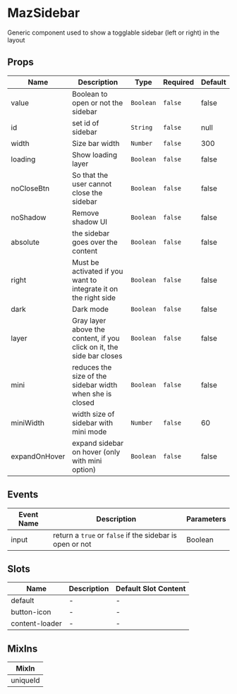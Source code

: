 # MazSidebar

Generic component used to show a togglable sidebar (left or right) in the layout

## Props

<!-- @vuese:MazSidebar:props:start -->
|Name|Description|Type|Required|Default|
|---|---|---|---|---|
|value|Boolean to open or not the sidebar|`Boolean`|`false`|false|
|id|set id of sidebar|`String`|`false`|null|
|width|Size bar width|`Number`|`false`|300|
|loading|Show loading layer|`Boolean`|`false`|false|
|noCloseBtn|So that the user cannot close the sidebar|`Boolean`|`false`|false|
|noShadow|Remove shadow UI|`Boolean`|`false`|false|
|absolute|the sidebar goes over the content|`Boolean`|`false`|false|
|right|Must be activated if you want to integrate it on the right side|`Boolean`|`false`|false|
|dark|Dark mode|`Boolean`|`false`|false|
|layer|Gray layer above the content, if you click on it, the side bar closes|`Boolean`|`false`|false|
|mini|reduces the size of the sidebar width when she is closed|`Boolean`|`false`|false|
|miniWidth|width size of sidebar with mini mode|`Number`|`false`|60|
|expandOnHover|expand sidebar on hover (only with mini option)|`Boolean`|`false`|false|

<!-- @vuese:MazSidebar:props:end -->


## Events

<!-- @vuese:MazSidebar:events:start -->
|Event Name|Description|Parameters|
|---|---|---|
|input|return a `true` or `false` if the sidebar is open or not|Boolean|

<!-- @vuese:MazSidebar:events:end -->


## Slots

<!-- @vuese:MazSidebar:slots:start -->
|Name|Description|Default Slot Content|
|---|---|---|
|default|-|-|
|button-icon|-|-|
|content-loader|-|-|

<!-- @vuese:MazSidebar:slots:end -->


## MixIns

<!-- @vuese:MazSidebar:mixIns:start -->
|MixIn|
|---|
|uniqueId|

<!-- @vuese:MazSidebar:mixIns:end -->


